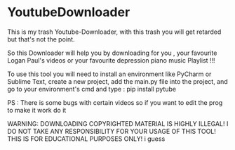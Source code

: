 # YoutubeDownloader
This is my trash Youtube-Downloader, with this trash you will get retarded but that's not the point.

So this Downloader will help you by downloading for you , your favourite Logan Paul's videos or your favourite depression piano music Playlist !!!

To use this tool you will need to install an environment like PyCharm or Sublime Text, create a new project, add the main.py file into the project, and go to your environment's cmd and type : pip install pytube

PS : There is some bugs with certain videos so if you want to edit the prog to make it work do it

WARNING: DOWNLOADING COPYRIGHTED MATERIAL IS HIGHLY ILLEGAL! I DO NOT TAKE ANY RESPONSIBILITY FOR YOUR USAGE OF THIS TOOL! THIS IS FOR EDUCATIONAL PURPOSES ONLY! i guess
